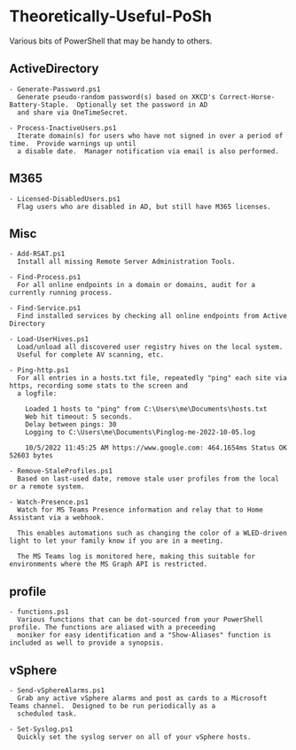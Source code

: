 # Theoretically-Useful-PoSh
Various bits of PowerShell that may be handy to others.

## ActiveDirectory
    - Generate-Password.ps1
      Generate pseudo-random password(s) based on XKCD's Correct-Horse-Battery-Staple.  Optionally set the password in AD
      and share via OneTimeSecret.

    - Process-InactiveUsers.ps1
      Iterate domain(s) for users who have not signed in over a period of time.  Provide warnings up until
      a disable date.  Manager notification via email is also performed.

## M365
    - Licensed-DisabledUsers.ps1
      Flag users who are disabled in AD, but still have M365 licenses.

## Misc
    - Add-RSAT.ps1
      Install all missing Remote Server Administration Tools.

    - Find-Process.ps1
      For all online endpoints in a domain or domains, audit for a currently running process. 

    - Find-Service.ps1
      Find installed services by checking all online endpoints from Active Directory

    - Load-UserHives.ps1
      Load/unload all discovered user registry hives on the local system.
      Useful for complete AV scanning, etc.
      
    - Ping-http.ps1
      For all entries in a hosts.txt file, repeatedly "ping" each site via https, recording some stats to the screen and 
      a logfile:

        Loaded 1 hosts to "ping" from C:\Users\me\Documents\hosts.txt
        Web hit timeout: 5 seconds.
        Delay between pings: 30
        Logging to C:\Users\me\Documents\Pinglog-me-2022-10-05.log

        10/5/2022 11:45:25 AM https://www.google.com: 464.1654ms Status OK 52603 bytes

    - Remove-StaleProfiles.ps1
      Based on last-used date, remove stale user profiles from the local or a remote system.

    - Watch-Presence.ps1
      Watch for MS Teams Presence information and relay that to Home Assistant via a webhook. 

      This enables automations such as changing the color of a WLED-driven light to let your family know if you are in a meeting.

      The MS Teams log is monitored here, making this suitable for environments where the MS Graph API is restricted.

## profile
    - functions.ps1
      Various functions that can be dot-sourced from your PowerShell profile. The functions are aliased with a preceeding 
      moniker for easy identification and a "Show-Aliases" function is included as well to provide a synopsis.

## vSphere
    - Send-vSphereAlarms.ps1
      Grab any active vSphere alarms and post as cards to a Microsoft Teams channel.  Designed to be run periodically as a
      scheduled task.

    - Set-Syslog.ps1
      Quickly set the syslog server on all of your vSphere hosts.


